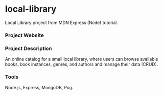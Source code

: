 # local-library
Local Library project from MDN Express (Node) tutorial.

### Project Website

### Project Description
An online catalog for a small local library, where users can browse available books, book instances, genres, and authors and manage their data (CRUD).

### Tools
Node.js, Express, MongoDB, Pug.
